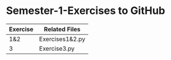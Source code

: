 # Semester-1-Exercises to GitHub

  Exercise | Related Files
  ------------ | -------------
  1&2 | Exercises1&2.py
  3 | Exercise3.py
